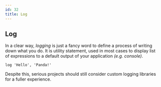 ```yaml
---
id: 32
title: Log
---
```


## Log

In a clear way, *logging* is just a fancy word to define a process of writing down what you do.
It is utility statement, used in most cases to display list of expressions to a default output of your application *(e.g. console)*.

```panda
log 'Hello', 'Panda!'
```

Despite this, serious projects should still consider custom logging libraries for a fuller experience.
